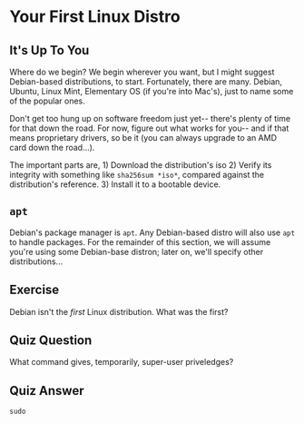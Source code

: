 Your First Linux Distro
=======================

It's Up To You
--------------

Where do we begin?  We begin wherever you want, but I might suggest Debian-based distributions, to start.  Fortunately, there are many.  Debian, Ubuntu, Linux Mint, Elementary OS (if you're into Mac's), just to name some of the popular ones.  

Don't get too hung up on software freedom just yet-- there's plenty of time for that down the road.  For now, figure out what works for you-- and if that means proprietary drivers, so be it (you can always upgrade to an AMD card down the road...).

The important parts are, 1) Download the distribution's iso 2) Verify its integrity with something like `sha256sum *iso*`, compared against the distribution's reference.  3) Install it to a bootable device.

`apt`
-----

Debian's package manager is `apt`.  Any Debian-based distro will also use `apt` to handle packages.  For the remainder of this section, we will assume you're using some Debian-base distron; later on, we'll specify other distributions...  

## Exercise

Debian isn't the *first* Linux distribution.  What was the first?  

## Quiz Question

What command gives, temporarily, super-user priveledges?

## Quiz Answer

`sudo`
